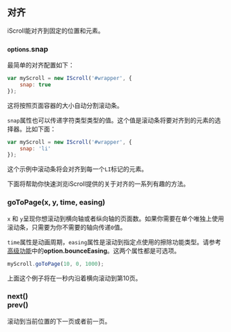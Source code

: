 
## 对齐

iScroll能对齐到固定的位置和元素。

### <small>options.</small>snap

最简单的对齐配置如下：

```js
var myScroll = new IScroll('#wrapper', {
    snap: true
});
```
这将按照页面容器的大小自动分割滚动条。

`snap`属性也可以传递字符类型类型的值。这个值是滚动条将要对齐到的元素的选择器。比如下面：
```js
var myScroll = new IScroll('#wrapper', {
    snap: 'li'
});
```
这个示例中滚动条将会对齐到每一个`LI`标记的元素。

下面将帮助你快速浏览iScroll提供的关于对齐的一系列有趣的方法。


### goToPage(x, y, time, easing)

`x` 和 `y`呈现你想滚动到横向轴或者纵向轴的页面数。如果你需要在单个唯独上使用滚动条，只需要为你不需要的轴向传递`0`值。

`time`属性是动画周期，`easing`属性是滚动到指定点使用的擦除功能类型。请参考[高级功能](#advanced-features)中的**option.bounceEasing**。这两个属性都是可选项。

```js
myScroll.goToPage(10, 0, 1000);
```

上面这个例子将在一秒内沿着横向滚动到第10页。

### next()<br/>prev()

滚动到当前位置的下一页或者前一页。
